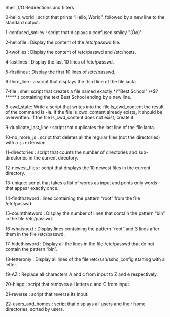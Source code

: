 Shell, I/O Redirections and filters

0-hello_world : script that prints “Hello, World”, followed by a new line to the standard output.

1-confused_smiley : script that displays a confused smiley "(Ôo)'.

2-hellofile : Display the content of the /etc/passwd file.

3-twofiles : Display the content of /etc/passwd and /etc/hosts.

4-lastlines : Display the last 10 lines of /etc/passwd.

5-firstlines : Display the first 10 lines of /etc/passwd.

6-third_line :  a script that displays the third line of the file iacta.

7-file : shell script that creates a file named exactly \*\\'"Best School"\'\\*$\?\*\*\*\*\*:) containing the text Best School ending by a new line.

8-cwd_state: Write a script that writes into the file ls_cwd_content the result of the command ls -la. If the file ls_cwd_content already exists, it should be overwritten. If the file ls_cwd_content does not exist, create it.

9-duplicate_last_line : script that duplicates the last line of the file iacta.

10-no_more_js : script that deletes all the regular files (not the directories) with a .js extension.

11-directories : script that counts the number of directories and sub-directories in the current directory.

12-newest_files : script that displays the 10 newest files in the current directory.

13-unique: script that takes a list of words as input and prints only words that appear exactly once.

14-findthatword : lines containing the pattern “root” from the file /etc/passwd.

15-countthatword : Display the number of lines that contain the pattern “bin” in the file /etc/passwd.

16-whatsnext : Display lines containing the pattern “root” and 3 lines after them in the file /etc/passwd.

17-hidethisword : Display all the lines in the file /etc/passwd that do not contain the pattern “bin”.

18-letteronly : Display all lines of the file /etc/ssh/sshd_config starting with a letter.

19-AZ : Replace all characters A and c from input to Z and e respectively.

20-hiago : script that removes all letters c and C from input.

21-reverse : script that reverse its input.

22-users_and_homes : script that displays all users and their home directories, sorted by users.
